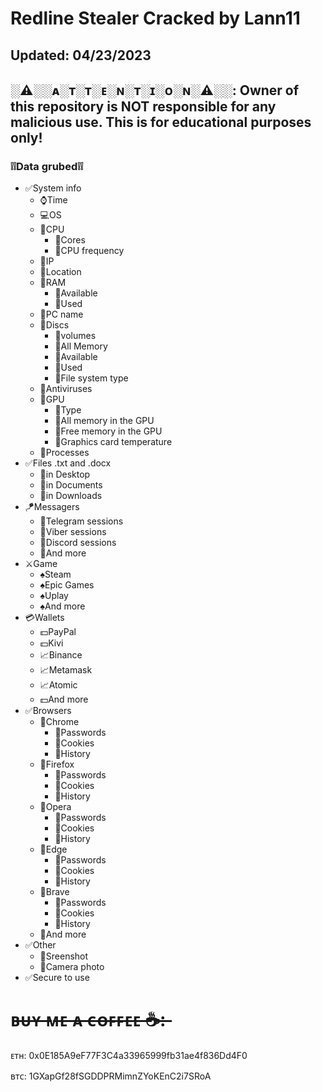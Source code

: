 # Redline Stealer Cracked by Lann11

## Updated: 04/23/2023

## ░⚠░️░ᴀ░ᴛ░ᴛ░ᴇ░ɴ░ᴛ░ɪ░ᴏ░ɴ░⚠░️░: Owner of this repository is NOT responsible for any malicious use. This is for educational purposes only!

### ❕❕Data grubed❕❕
* ✅System info
    * ⌚Time
    * 💻OS
    * 🔩CPU
        * 📜Cores
        * 📜CPU frequency
    * 📡IP
    * 📡Location
    * 💽RAM
        * 💾Available
        * 💾Used
    * 📜PC name
    * 💽Discs
        * 📜volumes
        * 💾All Memory
        * 💾Available
        * 💾Used
        * 📜File system type
    * 🧪Antiviruses
    * 🎥GPU
        * 🔩Type
        * 💾All memory in the GPU
        * 💾Free memory in the GPU
        * 📜Graphics card temperature
    * 📠Processes
* ✅Files .txt and .docx
    * 📝in Desktop
    * 📝in Documents
    * 📝in Downloads
* 🪁Messagers
   * 📢Telegram sessions
   * 📢Viber sessions
   * 📢Discord sessions
   * 📢And more
* ⚔Game
   * ♠Steam
   * ♠Epic Games
   * ♠Uplay
   * ♠And more
* 💳Wallets
   * 💵PayPal
   * 💵Kivi
   * 📈Binance
   * 📈Metamask
   * 📈Atomic
   * 💵And more
* ✅Browsers
    * 🔗Chrome
        * 🔑Passwords
        * 🔐Cookies
        * 📝History
    * 🔗Firefox
        * 🔑Passwords
        * 🔐Cookies
        * 📝History
    * 🔗Opera
        * 🔑Passwords
        * 🔐Cookies
        * 📝History
    * 🔗Edge
        * 🔑Passwords
        * 🔐Cookies
        * 📝History
    * 🔗Brave
        * 🔑Passwords
        * 🔐Cookies
        * 📝History
    * 🔗And more
* ✅Other
    * 📸Sreenshot
    * 📸Camera photo
* ✅Secure to use

# ʙ̶ᴜ̶ʏ̶ ̶ᴍ̶ᴇ̶ ̶ᴀ̶ ̶ᴄ̶ᴏ̶ꜰ̶ꜰ̶ᴇ̶ᴇ̶ ̶☕̶:̶  

ᴇᴛʜ: 0x0E185A9eF77F3C4a33965999fb31ae4f836Dd4F0

ʙᴛᴄ: 1GXapGf28fSGDDPRMimnZYoKEnC2i7SRoA